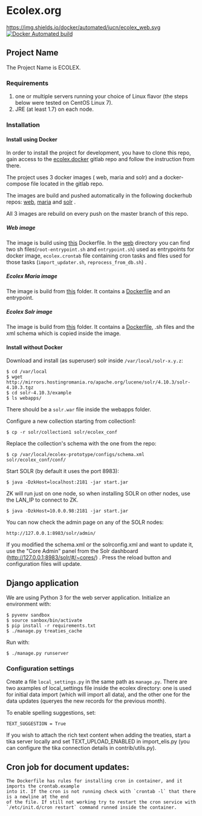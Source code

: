 Ecolex.org
================

https://img.shields.io/docker/automated/iucn/ecolex_web.svg
[![Docker Automated build](https://img.shields.io/docker/automated/iucn/ecolex_web.svg)](https://hub.docker.com/u/iucn/)

## Project Name

The Project Name is ECOLEX.

### Requirements

1. one or multiple servers running your choice of Linux flavor (the steps below were tested on CentOS Linux 7).
2. JRE (at least 1.7) on each node.

### Installation

#### Install using Docker
 
In order to install the project for development, you have to clone this repo, gain access to the [ecolex.docker](https://gitlab.com/ecolex/ecolex.docker) gitlab repo and follow the instruction from there.

The project uses 3 docker images ( web, maria and solr) and a docker-compose file located in the gitlab repo.

The images are build and pushed automatically in the following dockerhub repos: [web](https://hub.docker.com/r/iucn/ecolex_web/), [maria](https://hub.docker.com/r/iucn/ecolex_maria/) and [solr](https://hub.docker.com/r/iucn/ecolex_solr/) .

All 3 images are rebuild on every push on the master branch of this repo.
 
 
##### Web image
The image is build using [this](/Dockerfile) Dockerfile. In the [web](/docker/web) directory you can find two sh files(`root-entrypoint.sh` and `entrypoint.sh`) used as entrypoints for docker image, `ecolex.crontab` file containing cron tasks and files used for those tasks (`import_updater.sh`, `reprocess_from_db.sh`) .
 
##### Ecolex Maria image
The image is build from [this](/docker/maria) folder. It contains a [Dockerfile](/docker/maria/Dockerfile) and an entrypoint.
 
##### Ecolex Solr image
The image is build from [this](/docker/solr) folder. It contains a [Dockerfile](/docker/solr/Dockerfile), .sh files and the xml schema which is copied inside the image.

#### Install without Docker
Download and install (as superuser) solr inside `/var/local/solr-x.y.z`:

	$ cd /var/local
	$ wget http://mirrors.hostingromania.ro/apache.org/lucene/solr/4.10.3/solr-4.10.3.tgz
	$ cd solr-4.10.3/example
	$ ls webapps/

There should be a `solr.war` file inside the webapps folder.

Configure a new collection starting from collection1:

	$ cp -r solr/collection1 solr/ecolex_conf

Replace the collection's schema with the one from the repo:

	$ cp /var/local/ecolex-prototype/configs/schema.xml solr/ecolex_conf/conf/

Start SOLR (by default it uses the port 8983):

	$ java -DzkHost=localhost:2181 -jar start.jar

ZK will run just on one node, so when installing SOLR on other nodes, use the LAN_IP to connect to ZK.

	$ java -DzkHost=10.0.0.98:2181 -jar start.jar

You can now check the admin page on any of the SOLR nodes:

	http://127.0.0.1:8983/solr/admin/

If you modified the schema.xml or the solrconfig.xml and want to update it, use the "Core Admin" panel from
the Solr dashboard (http://127.0.0.1:8983/solr/#/~cores/) . Press the reload button and configuration files will update.


## Django application

We are using Python 3 for the web server application. Initialize an environment with:

    $ pyvenv sandbox
    $ source sanbox/bin/activate
    $ pip install -r requirements.txt
    $ ./manage.py treaties_cache

Run with:

    $ ./manage.py runserver

### Configuration settings

Create a file `local_settings.py` in the same path as `manage.py`. There are two axamples of local_settings file inside
the ecolex directory: one is used for initial data import (which will import all data), and the other one for the data
updates (queryes the new records for the previous month).

To enable spelling suggestions, set:

    TEXT_SUGGESTION = True


If you wish to attach the rich text content when adding the treaties, start a tika server locally and set TEXT_UPLOAD_ENABLED in import_elis.py (you can configure the tika connection details in contrib/utils.py).

## Cron job for document updates:
	The Dockerfile has rules for installing cron in container, and it imports the crontab.example
	into it. If the cron is not running check with `crontab -l` that there is a newline at the end
	of the file. If still not working try to restart the cron service with `/etc/init.d/cron restart` command runned inside the container.

